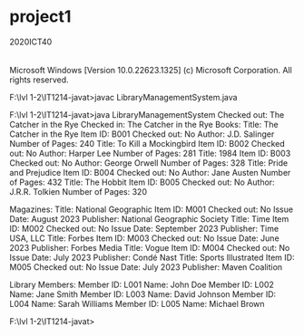 # project1
 2020ICT40
######
 Microsoft Windows [Version 10.0.22623.1325]
(c) Microsoft Corporation. All rights reserved.

F:\lvl 1-2\IT1214-javat>javac LibraryManagementSystem.java

F:\lvl 1-2\IT1214-javat>java LibraryManagementSystem
Checked out: The Catcher in the Rye
Checked in: The Catcher in the Rye
Books:
Title: The Catcher in the Rye
Item ID: B001
Checked out: No
Author: J.D. Salinger
Number of Pages: 240
Title: To Kill a Mockingbird
Item ID: B002
Checked out: No
Author: Harper Lee
Number of Pages: 281
Title: 1984
Item ID: B003
Checked out: No
Author: George Orwell
Number of Pages: 328
Title: Pride and Prejudice
Item ID: B004
Checked out: No
Author: Jane Austen
Number of Pages: 432
Title: The Hobbit
Item ID: B005
Checked out: No
Author: J.R.R. Tolkien
Number of Pages: 320

Magazines:
Title: National Geographic
Item ID: M001
Checked out: No
Issue Date: August 2023
Publisher: National Geographic Society
Title: Time
Item ID: M002
Checked out: No
Issue Date: September 2023
Publisher: Time USA, LLC
Title: Forbes
Item ID: M003
Checked out: No
Issue Date: June 2023
Publisher: Forbes Media
Title: Vogue
Item ID: M004
Checked out: No
Issue Date: July 2023
Publisher: Condé Nast
Title: Sports Illustrated
Item ID: M005
Checked out: No
Issue Date: July 2023
Publisher: Maven Coalition

Library Members:
Member ID: L001
Name: John Doe
Member ID: L002
Name: Jane Smith
Member ID: L003
Name: David Johnson
Member ID: L004
Name: Sarah Williams
Member ID: L005
Name: Michael Brown

F:\lvl 1-2\IT1214-javat>
